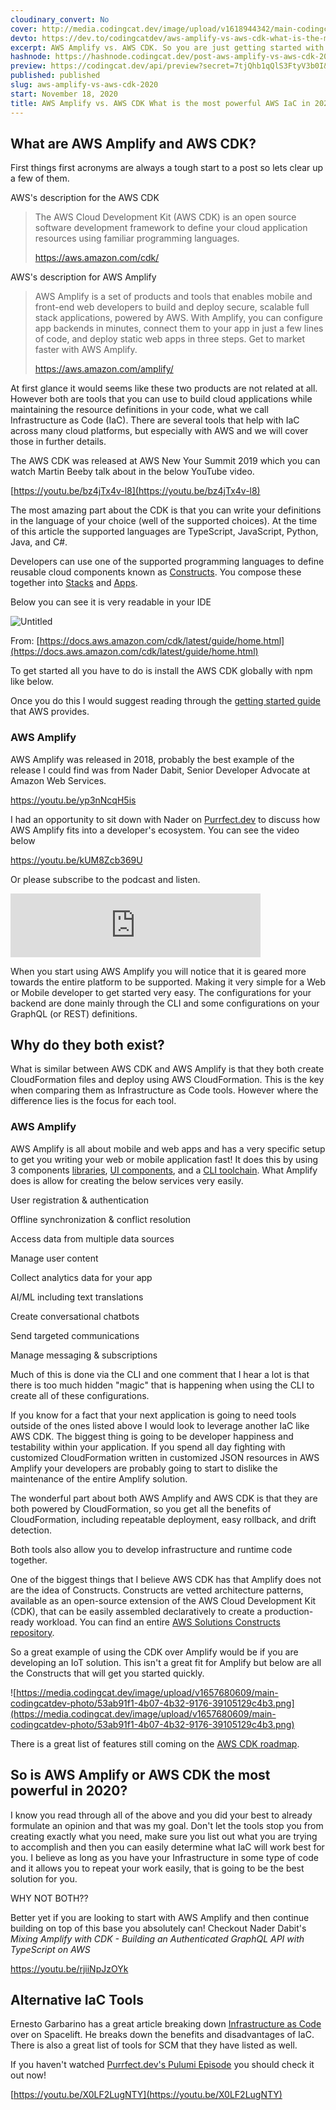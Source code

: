 ```yaml
---
cloudinary_convert: No
cover: http://media.codingcat.dev/image/upload/v1618944342/main-codingcatdev-photo/y7qzlepeu5tmeezlxef6.png
devto: https://dev.to/codingcatdev/aws-amplify-vs-aws-cdk-what-is-the-most-powerful-aws-iac-in-2020-1e1a
excerpt: AWS Amplify vs. AWS CDK. So you are just getting started with your next project and can't figure out what IaC to start with, lets compare two of AWS's most popular.
hashnode: https://hashnode.codingcat.dev/post-aws-amplify-vs-aws-cdk-2020
preview: https://codingcat.dev/api/preview?secret=7tjQhb1qQlS3FtyV3b0I&selectionType=post&selectionSlug=aws-amplify-vs-aws-cdk-2020&_id=b414a85e4b984834a02ba53a7e6e7143
published: published
slug: aws-amplify-vs-aws-cdk-2020
start: November 18, 2020
title: AWS Amplify vs. AWS CDK What is the most powerful AWS IaC in 2020?
---
```

## What are AWS Amplify and AWS CDK?

First things first acronyms are always a tough start to a post so lets clear up a few of them.

AWS's description for the AWS CDK

> The AWS Cloud Development Kit (AWS CDK) is an open source software development framework to define your cloud application resources using familiar programming languages.
> 
> 
> https://aws.amazon.com/cdk/
> 

AWS's description for AWS Amplify

> AWS Amplify is a set of products and tools that enables mobile and front-end web developers to build and deploy secure, scalable full stack applications, powered by AWS. With Amplify, you can configure app backends in minutes, connect them to your app in just a few lines of code, and deploy static web apps in three steps. Get to market faster with AWS Amplify.
> 
> 
> https://aws.amazon.com/amplify/
> 

At first glance it would seems like these two products are not related at all. However both are tools that you can use to build cloud applications while maintaining the resource definitions in your code, what we call Infrastructure as Code (IaC). There are several tools that help with IaC across many cloud platforms, but especially with AWS and we will cover those in further details.

The AWS CDK was released at AWS New Your Summit 2019 which you can watch Martin Beeby talk about in the below YouTube video.

[https://youtu.be/bz4jTx4v-l8](https://youtu.be/bz4jTx4v-l8)

The most amazing part about the CDK is that you can write your definitions in the language of your choice (well of the supported choices). At the time of this article the supported languages are TypeScript, JavaScript, Python, Java, and C#.

Developers can use one of the supported programming languages to define reusable cloud components known as [Constructs](https://docs.aws.amazon.com/cdk/latest/guide/constructs.html). You compose these together into [Stacks](https://docs.aws.amazon.com/cdk/latest/guide/stacks.html) and [Apps](https://docs.aws.amazon.com/cdk/latest/guide/apps.html).

Below you can see it is very readable in your IDE

![Untitled](https://media.codingcat.dev/image/upload/v1657680609/main-codingcatdev-photo/5fa49430-ba9b-4c2c-929c-f8fbb0829012.png)

From: [https://docs.aws.amazon.com/cdk/latest/guide/home.html](https://docs.aws.amazon.com/cdk/latest/guide/home.html)

To get started all you have to do is install the AWS CDK globally with npm like below.

Once you do this I would suggest reading through the [getting started guide](https://docs.aws.amazon.com/cdk/latest/guide/getting_started.html) that AWS provides.

### AWS Amplify

AWS Amplify was released in 2018, probably the best example of the release I could find was from Nader Dabit, Senior Developer Advocate at Amazon Web Services.

https://youtu.be/yp3nNcqH5is

I had an opportunity to sit down with Nader on [Purrfect.dev](https://codingcat.dev/podcasts/0-10-amplify-with-nader-dabit/) to discuss how AWS Amplify fits into a developer's ecosystem. You can see the video below

https://youtu.be/kUM8Zcb369U

Or please subscribe to the podcast and listen.

<iframe src="https://anchor.fm/purrfect-dev/embed/episodes/0-10---Amplify-with-Nader-Dabit-edvjpb/a-a3lu891" width="400px" height="102px" frameborder="0" scrolling="no"></iframe>

When you start using AWS Amplify you will notice that it is geared more towards the entire platform to be supported. Making it very simple for a Web or Mobile developer to get started very easy. The configurations for your backend are done mainly through the CLI and some configurations on your GraphQL (or REST) definitions.

## Why do they both exist?

What is similar between AWS CDK and AWS Amplify is that they both create CloudFormation files and deploy using AWS CloudFormation. This is the key when comparing them as Infrastructure as Code tools. However where the difference lies is the focus for each tool.

### AWS Amplify

AWS Amplify is all about mobile and web apps and has a very specific setup to get you writing your web or mobile application fast! It does this by using 3 components [libraries](https://aws.amazon.com/amplify/features/#Libraries), [UI components](https://aws.amazon.com/amplify/features/#UI_components), and a [CLI toolchain](https://aws.amazon.com/amplify/features/#CLI_toolchain). What Amplify does is allow for creating the below services very easily.

User registration & authentication

Offline synchronization & conflict resolution

Access data from multiple data sources

Manage user content

Collect analytics data for your app

AI/ML including text translations

Create conversational chatbots

Send targeted communications

Manage messaging & subscriptions

Much of this is done via the CLI and one comment that I hear a lot is that there is too much hidden "magic" that is happening when using the CLI to create all of these configurations.

If you know for a fact that your next application is going to need tools outside of the ones listed above I would look to leverage another IaC like AWS CDK. The biggest thing is going to be developer happiness and testability within your application. If you spend all day fighting with customized CloudFormation written in customized JSON resources in AWS Amplify your developers are probably going to start to dislike the maintenance of the entire Amplify solution.

The wonderful part about both AWS Amplify and AWS CDK is that they are both powered by CloudFormation, so you get all the benefits of CloudFormation, including repeatable deployment, easy rollback, and drift detection.

Both tools also allow you to develop infrastructure and runtime code together.

One of the biggest things that I believe AWS CDK has that Amplify does not are the idea of Constructs. Constructs are vetted architecture patterns, available as an open-source extension of the AWS Cloud Development Kit (CDK), that can be easily assembled declaratively to create a production-ready workload. You can find an entire [AWS Solutions Constructs repository](https://aws.amazon.com/solutions/constructs/patterns/).

So a great example of using the CDK over Amplify would be if you are developing an IoT solution. This isn't a great fit for Amplify but below are all the Constructs that will get you started quickly.

![https://media.codingcat.dev/image/upload/v1657680609/main-codingcatdev-photo/53ab91f1-4b07-4b32-9176-39105129c4b3.png](https://media.codingcat.dev/image/upload/v1657680609/main-codingcatdev-photo/53ab91f1-4b07-4b32-9176-39105129c4b3.png)

There is a great list of features still coming on the [AWS CDK roadmap](https://github.com/orgs/aws/projects/7).

## So is AWS Amplify or AWS CDK the most powerful in 2020?

I know you read through all of the above and you did your best to already formulate an opinion and that was my goal. Don't let the tools stop you from creating exactly what you need, make sure you list out what you are trying to accomplish and then you can easily determine what IaC will work best for you. I believe as long as you have your Infrastructure in some type of code and it allows you to repeat your work easily, that is going to be the best solution for you.

WHY NOT BOTH??

Better yet if you are looking to start with AWS Amplify and then continue building on top of this base you absolutely can! Checkout Nader Dabit's *Mixing Amplify with CDK - Building an Authenticated GraphQL API with TypeScript on AWS*

https://youtu.be/rjiiNpJzOYk

## Alternative IaC Tools

Ernesto Garbarino has a great article breaking down [Infrastructure as Code](https://spacelift.io/blog/infrastructure-as-code) over on Spacelift. He breaks down the benefits and disadvantages of IaC. There is also a great list of tools for SCM that they have listed as well.

If you haven't watched [Purrfect.dev's Pulumi Episode](https://codingcat.dev/podcasts/infrastructure-as-code-with-pulumi/) you should check it out now!

[https://youtu.be/X0LF2LugNTY](https://youtu.be/X0LF2LugNTY)